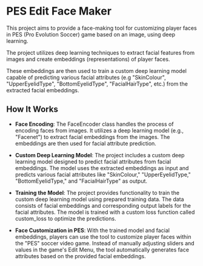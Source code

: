 # PES Edit Face Maker

This project aims to provide a face-making tool for customizing player faces in PES (Pro Evolution Soccer) game based on an image, using deep learning.

The project utilizes deep learning techniques to extract facial features from images and create embeddings (representations) of player faces.

These embeddings are then used to train a custom deep learning model capable of predicting various facial attributes (e.g "SkinColour", "UpperEyelidType", "BottomEyelidType", "FacialHairType", etc.) from the extracted facial embeddings.

## How It Works

- **Face Encoding**: The FaceEncoder class handles the process of encoding faces from images. It utilizes a deep learning model (e.g., "Facenet") to extract facial embeddings from the images. The embeddings are then used for facial attribute prediction.

- **Custom Deep Learning Model**: The project includes a custom deep learning model designed to predict facial attributes from facial embeddings. The model uses the extracted embeddings as input and predicts various facial attributes like "SkinColour," "UpperEyelidType," "BottomEyelidType," and "FacialHairType" as output.

- **Training the Model**: The project provides functionality to train the custom deep learning model using prepared training data. The data consists of facial embeddings and corresponding output labels for the facial attributes. The model is trained with a custom loss function called custom_loss to optimize the predictions.

- **Face Customization in PES**: With the trained model and facial embeddings, players can use the tool to customize player faces within the "PES" soccer video game. Instead of manually adjusting sliders and values in the game's Edit Menu, the tool automatically generates face attributes based on the provided facial embeddings.
